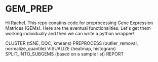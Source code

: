 # GEM_PREP

Hi Rachel.  This repo conatins code for preprocessing Gene Expression Matrices (GEMs).  Here are the eventual functionalities.  Let's get them working individually and then we can write a python wrapper!

CLUSTER 
(tSNE, DQC, kmeans)
PREPROCESS 
(outlier_removal, normalize_quantile)
VISUALIZE 
(heatmap, histogram)
SPLIT_INTO_SUBGEMS 
(based on a sample list)
REPORT


